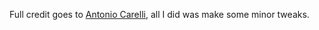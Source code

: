 Full credit goes to [Antonio Carelli](https://github.com/antoniocarelli), all I did was make some minor tweaks.
